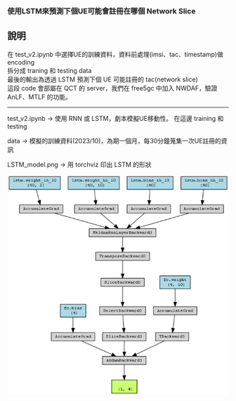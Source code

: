 ### 使用LSTM來預測下個UE可能會註冊在哪個 Network Slice

## 說明

在 test_v2.ipynb 中選擇UE的訓練資料，資料前處理(imsi、tac、timestamp)做 encoding  
拆分成 traning 和 testing data  
最後的輸出為透過 LSTM 預測下個 UE 可能註冊的 tac(network slice)  
這段 code 會部屬在 QCT 的 server，我們在 free5gc 中加入 NWDAF，驗證 AnLF、MTLF 的功能。  

****

test_v2.ipynb -> 使用 RNN 或 LSTM，劇本模擬UE移動性。
                 在這邊 training 和 testing

data          -> 模擬的訓練資料(2023/10)，為期一個月，每30分鐘蒐集一次UE註冊的資訊

LSTM_model.png -> 用 torchviz 印出 LSTM 的形狀

![image LSTM_structure](https://github.com/Eat-Apple-Again/2023QCT_LSTM/blob/main/LSTM_model.png?raw=true)